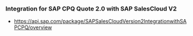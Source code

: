 ### Integration for SAP CPQ Quote 2.0 with SAP SalesCloud V2

* https://api.sap.com/package/SAPSalesCloudVersion2IntegrationwithSAPCPQ/overview
